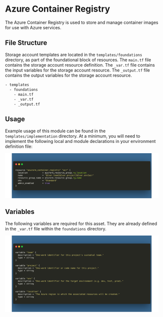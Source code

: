 # Azure Container Registry
The Azure Container Registry is used to store and manage container images for use with Azure services.

## File Structure
Storage account templates are located in the `templates/foundations` directory, as part of the foundational block of resources. The `main.tf` file contains the storage account resource definition. The `_var.tf` file contains the input variables for the storage account resource. The `_output.tf` file contains the output variables for the storage account resource.

```
- templates
  - foundations
    - main.tf
    - _var.tf
    - _output.tf
```

## Usage
Example usage of this module can be found in the `templates/implementation` directory. At a minimum, you will need to implement the following local and module declarations in your environment definition file:

![Storage Account Usage](../../assets/cr_usage.png)

## Variables
The following variables are required for this asset. They are already defined in the `_var.tf` file within the `foundations` directory.

![Foundation Variables](../../assets/foundation_vars.png)